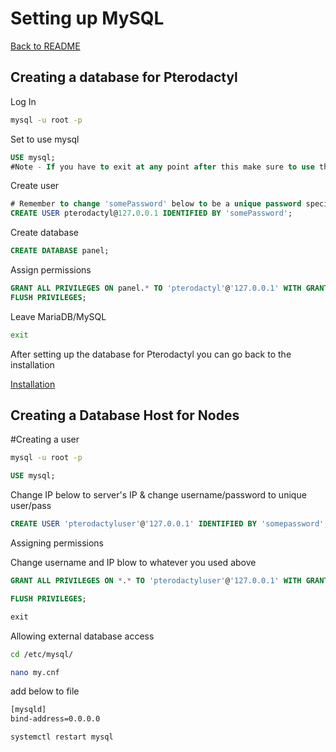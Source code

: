 # Setting up MySQL

[Back to README](README.md)

## Creating a database for Pterodactyl

Log In

```sh
mysql -u root -p
```

Set to use mysql

```sql
USE mysql;
#Note - If you have to exit at any point after this make sure to use this command again
```

Create user

```sql
# Remember to change 'somePassword' below to be a unique password specific to this account.
CREATE USER pterodactyl@127.0.0.1 IDENTIFIED BY 'somePassword';
```

Create database

```sql
CREATE DATABASE panel;
```

Assign permissions

```sql
GRANT ALL PRIVILEGES ON panel.* TO 'pterodactyl'@'127.0.0.1' WITH GRANT OPTION;
FLUSH PRIVILEGES;
```

Leave MariaDB/MySQL

```sh
exit
```

After setting up the database for Pterodactyl you can go back to the installation

[Installation](2%20-%20Pterodactyl%20Panel%20install.md#installation)

## Creating a Database Host for Nodes

#Creating a user

```sh
mysql -u root -p
```

```sql
USE mysql;
```

Change IP below to server's IP & change username/password to unique user/pass

```sql
CREATE USER 'pterodactyluser'@'127.0.0.1' IDENTIFIED BY 'somepassword';
```

Assigning permissions

Change username and IP blow to whatever you used above

```sql
GRANT ALL PRIVILEGES ON *.* TO 'pterodactyluser'@'127.0.0.1' WITH GRANT OPTION;
```

```sql
FLUSH PRIVILEGES;
```

```sql
exit
```

Allowing external database access

```sh
cd /etc/mysql/
```

```sh
nano my.cnf
```

add below to file

```sh
[mysqld]
bind-address=0.0.0.0
```

```sh
systemctl restart mysql
```